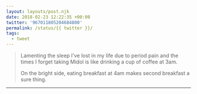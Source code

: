 ```yaml
---
layout: layouts/post.njk
date: 2018-02-23 12:22:35 +00:00
twitter: '967011805204684800'
permalink: /status/{{ twitter }}/
tags: 
  - tweet
---
```


> Lamenting the sleep I’ve lost in my life due to period pain and the times I forget taking Midol is like drinking a cup of coffee at 3am.
> 
> On the bright side, eating breakfast at 4am makes second breakfast a sure thing.

---
